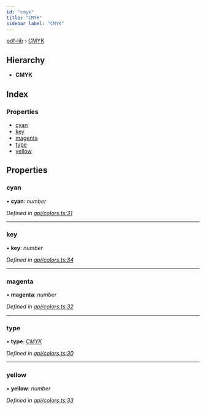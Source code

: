 ```yaml
---
id: "cmyk"
title: "CMYK"
sidebar_label: "CMYK"
---
```


[pdf-lib](../index.md) › [CMYK](cmyk.md)

## Hierarchy

* **CMYK**

## Index

### Properties

* [cyan](cmyk.md#cyan)
* [key](cmyk.md#key)
* [magenta](cmyk.md#magenta)
* [type](cmyk.md#type)
* [yellow](cmyk.md#yellow)

## Properties

###  cyan

• **cyan**: *number*

*Defined in [api/colors.ts:31](https://github.com/Hopding/pdf-lib/blob/e10290a/src/api/colors.ts#L31)*

___

###  key

• **key**: *number*

*Defined in [api/colors.ts:34](https://github.com/Hopding/pdf-lib/blob/e10290a/src/api/colors.ts#L34)*

___

###  magenta

• **magenta**: *number*

*Defined in [api/colors.ts:32](https://github.com/Hopding/pdf-lib/blob/e10290a/src/api/colors.ts#L32)*

___

###  type

• **type**: *[CMYK](../enums/colortypes.md#cmyk)*

*Defined in [api/colors.ts:30](https://github.com/Hopding/pdf-lib/blob/e10290a/src/api/colors.ts#L30)*

___

###  yellow

• **yellow**: *number*

*Defined in [api/colors.ts:33](https://github.com/Hopding/pdf-lib/blob/e10290a/src/api/colors.ts#L33)*
